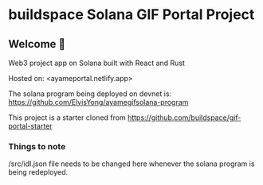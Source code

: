 # buildspace Solana GIF Portal Project

## **Welcome 👋**

Web3 project app on Solana built with React and Rust

Hosted on: <ayameportal.netlify.app>

The solana program being deployed on devnet is: <https://github.com/ElvisYong/ayamegifsolana-program>

This project is a starter cloned from <https://github.com/buildspace/gif-portal-starter>

### Things to note

/src/idl.json file needs to be changed here whenever the solana program is being redeployed.
